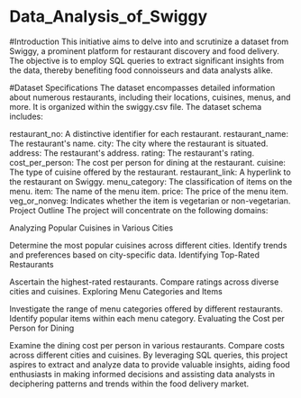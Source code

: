 ﻿# Data_Analysis_of_Swiggy
#Introduction
This initiative aims to delve into and scrutinize a dataset from Swiggy, a prominent platform for restaurant discovery and food delivery. The objective is to employ SQL queries to extract significant insights from the data, thereby benefiting food connoisseurs and data analysts alike.

#Dataset Specifications
The dataset encompasses detailed information about numerous restaurants, including their locations, cuisines, menus, and more. It is organized within the swiggy.csv file. The dataset schema includes:

restaurant_no: A distinctive identifier for each restaurant.
restaurant_name: The restaurant's name.
city: The city where the restaurant is situated.
address: The restaurant's address.
rating: The restaurant's rating.
cost_per_person: The cost per person for dining at the restaurant.
cuisine: The type of cuisine offered by the restaurant.
restaurant_link: A hyperlink to the restaurant on Swiggy.
menu_category: The classification of items on the menu.
item: The name of the menu item.
price: The price of the menu item.
veg_or_nonveg: Indicates whether the item is vegetarian or non-vegetarian.
Project Outline
The project will concentrate on the following domains:

Analyzing Popular Cuisines in Various Cities

Determine the most popular cuisines across different cities.
Identify trends and preferences based on city-specific data.
Identifying Top-Rated Restaurants

Ascertain the highest-rated restaurants.
Compare ratings across diverse cities and cuisines.
Exploring Menu Categories and Items

Investigate the range of menu categories offered by different restaurants.
Identify popular items within each menu category.
Evaluating the Cost per Person for Dining

Examine the dining cost per person in various restaurants.
Compare costs across different cities and cuisines.
By leveraging SQL queries, this project aspires to extract and analyze data to provide valuable insights, aiding food enthusiasts in making informed decisions and assisting data analysts in deciphering patterns and trends within the food delivery market.

